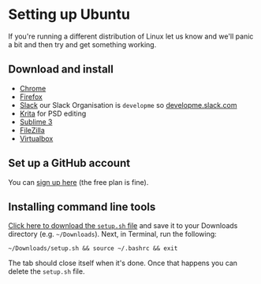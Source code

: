 # Setting up Ubuntu 

If you're running a different distribution of Linux let us know and we'll panic a bit and then try and get something working.

## Download and install

- [Chrome](https://www.google.co.uk/chrome/browser/desktop/index.html)
- [Firefox](https://www.mozilla.org/firefox)
- [Slack](https://slack.com/) our Slack Organisation is `developme` so [developme.slack.com](https://developme.slack.com/)
- [Krita](https://krita.org/en/) for PSD editing
- [Sublime 3](https://www.sublimetext.com/3)
- [FileZilla](https://filezilla-project.org/download.php?show_all=1)
- [Virtualbox](https://www.virtualbox.org/)

## Set up a GitHub account

You can [sign up here](https://github.com/join) (the free plan is fine).

## Installing command line tools

[Click here to download the `setup.sh` file](https://cdn.rawgit.com/develop-me/setup/66955fc4c6a2993404a4d6b6e01a7d2fb9988508/linux/setup.sh) and save it to your Downloads directory (e.g. `~/Downloads`). Next, in Terminal, run the following:

```
~/Downloads/setup.sh && source ~/.bashrc && exit
```

The tab should close itself when it's done. Once that happens you can delete the `setup.sh` file.
